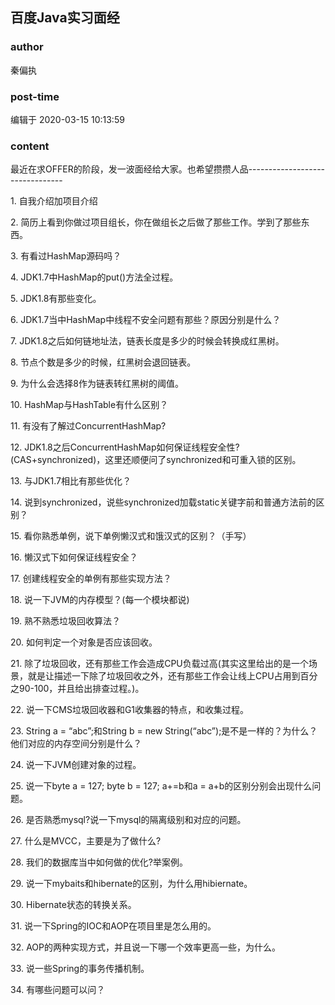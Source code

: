 ## 百度Java实习面经
### author 
秦偏执
### post-time 

编辑于  2020-03-15 10:13:59
### content 
<div class="post-topic-des nc-post-content">
 <div>
  最近在求OFFER的阶段，发一波面经给大家。也希望攒攒人品--------------------------------
 </div>
 <div>
  <p>
   1. 自我介绍加项目介绍
  </p>
  <p>
   2. 简历上看到你做过项目组长，你在做组长之后做了那些工作。学到了那些东西。
  </p>
  <p>
   3. 有看过HashMap源码吗？
  </p>
  <p>
   4. JDK1.7中HashMap的put()方法全过程。
  </p>
  <p>
   5. JDK1.8有那些变化。
  </p>
  <p>
   6. JDK1.7当中HashMap中线程不安全问题有那些？原因分别是什么？
  </p>
  <p>
   7. JDK1.8之后如何链地址法，链表长度是多少的时候会转换成红黑树。
  </p>
  <p>
   8. 节点个数是多少的时候，红黑树会退回链表。
  </p>
  <p>
   9. 为什么会选择8作为链表转红黑树的阈值。
  </p>
  <p>
   10. HashMap与HashTable有什么区别？
  </p>
  <p>
   11. 有没有了解过ConcurrentHashMap?
  </p>
  <p>
   12. JDK1.8之后ConcurrentHashMap如何保证线程安全性?(CAS+synchronized)，这里还顺便问了synchronized和可重入锁的区别。
  </p>
  <p>
   13. 与JDK1.7相比有那些优化？
  </p>
  <p>
   14. 说到synchronized，说些synchronized加载static关键字前和普通方法前的区别？
  </p>
  <p>
   15. 看你熟悉单例，说下单例懒汉式和饿汉式的区别？（手写）
  </p>
  <p>
   16. 懒汉式下如何保证线程安全？
  </p>
  <p>
   17. 创建线程安全的单例有那些实现方法？
  </p>
  <p>
   18. 说一下JVM的内存模型？(每一个模块都说)
  </p>
  <p>
   19. 熟不熟悉垃圾回收算法？
  </p>
  <p>
   20. 如何判定一个对象是否应该回收。
  </p>
  <p>
   21. 除了垃圾回收，还有那些工作会造成CPU负载过高(其实这里给出的是一个场景，就是让描述一下除了垃圾回收之外，还有那些工作会让线上CPU占用到百分之90-100，并且给出排查过程。)。
  </p>
  <p>
   22. 说一下CMS垃圾回收器和G1收集器的特点，和收集过程。
  </p>
  <p>
   23. String a = “abc”;和String b = new String(“abc”);是不是一样的？为什么？他们对应的内存空间分别是什么？
  </p>
  <p>
   24. 说一下JVM创建对象的过程。
  </p>
  <p>
   25. 说一下byte a = 127; byte b = 127; a+=b和a = a+b的区别分别会出现什么问题。
  </p>
  <p>
   26. 是否熟悉mysql?说一下mysql的隔离级别和对应的问题。
  </p>
  <p>
   27. 什么是MVCC，主要是为了做什么?
  </p>
  <p>
   28. 我们的数据库当中如何做的优化?举案例。
  </p>
  <p>
   29. 说一下mybaits和hibernate的区别，为什么用hibiernate。
  </p>
  <p>
   30. Hibernate状态的转换关系。
  </p>
  <p>
   31. 说一下Spring的IOC和AOP在项目里是怎么用的。
  </p>
  <p>
   32. AOP的两种实现方式，并且说一下哪一个效率更高一些，为什么。
  </p>
  <p>
   33. 说一些Spring的事务传播机制。
  </p>
  <p>
   34. 有哪些问题可以问？
  </p>
  <br/>
 </div>
</div>
